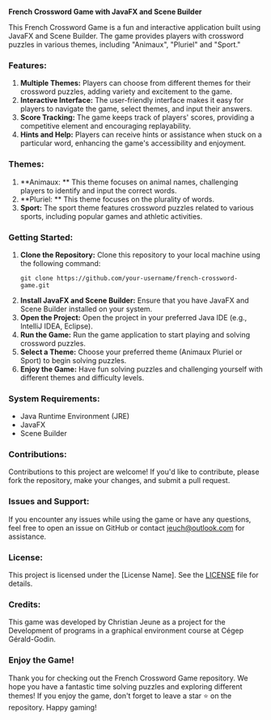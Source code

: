 **French Crossword Game with JavaFX and Scene Builder**

This French Crossword Game is a fun and interactive application built using JavaFX and Scene Builder. The game provides players with crossword puzzles in various themes, including "Animaux", "Pluriel" and "Sport."

### Features:
1. **Multiple Themes:** Players can choose from different themes for their crossword puzzles, adding variety and excitement to the game.
2. **Interactive Interface:** The user-friendly interface makes it easy for players to navigate the game, select themes, and input their answers.
3. **Score Tracking:** The game keeps track of players' scores, providing a competitive element and encouraging replayability.
4. **Hints and Help:** Players can receive hints or assistance when stuck on a particular word, enhancing the game's accessibility and enjoyment.

### Themes:
1. **Animaux: ** This theme focuses on animal names, challenging players to identify and input the correct words.
2. **Pluriel: ** This theme focuses on the plurality of words.
3. **Sport:** The sport theme features crossword puzzles related to various sports, including popular games and athletic activities.

### Getting Started:
1. **Clone the Repository:** Clone this repository to your local machine using the following command:
   ```
   git clone https://github.com/your-username/french-crossword-game.git
   ```
2. **Install JavaFX and Scene Builder:** Ensure that you have JavaFX and Scene Builder installed on your system.
3. **Open the Project:** Open the project in your preferred Java IDE (e.g., IntelliJ IDEA, Eclipse).
4. **Run the Game:** Run the game application to start playing and solving crossword puzzles.
5. **Select a Theme:** Choose your preferred theme (Animaux Pluriel or Sport) to begin solving puzzles.
6. **Enjoy the Game:** Have fun solving puzzles and challenging yourself with different themes and difficulty levels.

### System Requirements:
- Java Runtime Environment (JRE)
- JavaFX
- Scene Builder

### Contributions:
Contributions to this project are welcome! If you'd like to contribute, please fork the repository, make your changes, and submit a pull request.

### Issues and Support:
If you encounter any issues while using the game or have any questions, feel free to open an issue on GitHub or contact jeuch@outlook.com for assistance.

### License:
This project is licensed under the [License Name]. See the [LICENSE](LICENSE) file for details.

### Credits:
This game was developed by Christian Jeune as a project for the Development of programs in a graphical environment course at Cégep Gérald-Godin.

### Enjoy the Game!
Thank you for checking out the French Crossword Game repository. We hope you have a fantastic time solving puzzles and exploring different themes! If you enjoy the game, don't forget to leave a star ⭐️ on the repository. Happy gaming!
